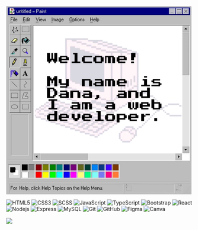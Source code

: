 <img src="./images/hello2.png" alt="hello" width="500px" align="center">
<p align="left">

![HTML5](https://img.shields.io/badge/-HTML5-1d1f21?style=for-the-badge&logo=html5&logoColor=html5)
![CSS3](https://img.shields.io/badge/-CSS3-1d1f21?style=for-the-badge&logo=css3&logoColor=css3)
![SCSS](https://img.shields.io/badge/-SCSS-1d1f21?style=for-the-badge&logo=sass&logoColor=scss)
![JavaScript](https://img.shields.io/badge/-JavaScript-1d1f21?style=for-the-badge&logo=javascript)
![TypeScript](https://img.shields.io/badge/-TypeScript-1d1f21?style=for-the-badge&logo=typescript)
![Bootstrap](https://img.shields.io/badge/-Bootstrap-1d1f21?style=for-the-badge&logo=bootstrap&logoColor=563D7C)
![React](https://img.shields.io/badge/-React-1d1f21?style=for-the-badge&logo=react)
![Nodejs](https://img.shields.io/badge/-Node.js-1d1f21?style=for-the-badge&logo=node.js)
![Express](https://img.shields.io/badge/-Express-1d1f21?style=for-the-badge&logo=express)
![MySQL](https://img.shields.io/badge/-MySQL-1d1f21?style=for-the-badge&logo=mysql)
![Git](https://img.shields.io/badge/-Git-1d1f21?style=for-the-badge&logo=git)
![GitHub](https://img.shields.io/badge/-GitHub-1d1f21?style=for-the-badge&logo=github)
![Figma](https://img.shields.io/badge/-Figma-1d1f21?style=for-the-badge&logo=figma)
![Canva](https://img.shields.io/badge/-Canva-1d1f21?style=for-the-badge&logo=canva)

<a href="https://github.com/dxenia">
  <img align="center" src="https://github-readme-stats.vercel.app/api/top-langs/?username=dxenia&title_color=CC6699&line_height=32&text_color=ffffff&icon_color=D086E1&bg_color=1d1f21&langs_count=4" />
</a>
